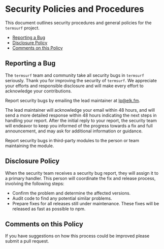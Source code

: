 # Security Policies and Procedures

This document outlines security procedures and general policies for the `termsurf`
project.

- [Reporting a Bug](#reporting-a-bug)
- [Disclosure Policy](#disclosure-policy)
- [Comments on this Policy](#comments-on-this-policy)

## Reporting a Bug

The `termsurf` team and community take all security bugs in `termsurf` seriously.
Thank you for improving the security of `termsurf`. We appreciate your efforts and
responsible disclosure and will make every effort to acknowledge your
contributions.

Report security bugs by emailing the lead maintainer at lp@elk.fm.

The lead maintainer will acknowledge your email within 48 hours, and will send a
more detailed response within 48 hours indicating the next steps in handling
your report. After the initial reply to your report, the security team will
endeavor to keep you informed of the progress towards a fix and full
announcement, and may ask for additional information or guidance.

Report security bugs in third-party modules to the person or team maintaining
the module.

## Disclosure Policy

When the security team receives a security bug report, they will assign it to a
primary handler. This person will coordinate the fix and release process,
involving the following steps:

- Confirm the problem and determine the affected versions.
- Audit code to find any potential similar problems.
- Prepare fixes for all releases still under maintenance. These fixes will be released as fast as possible to npm.

## Comments on this Policy

If you have suggestions on how this process could be improved please submit a
pull request.
